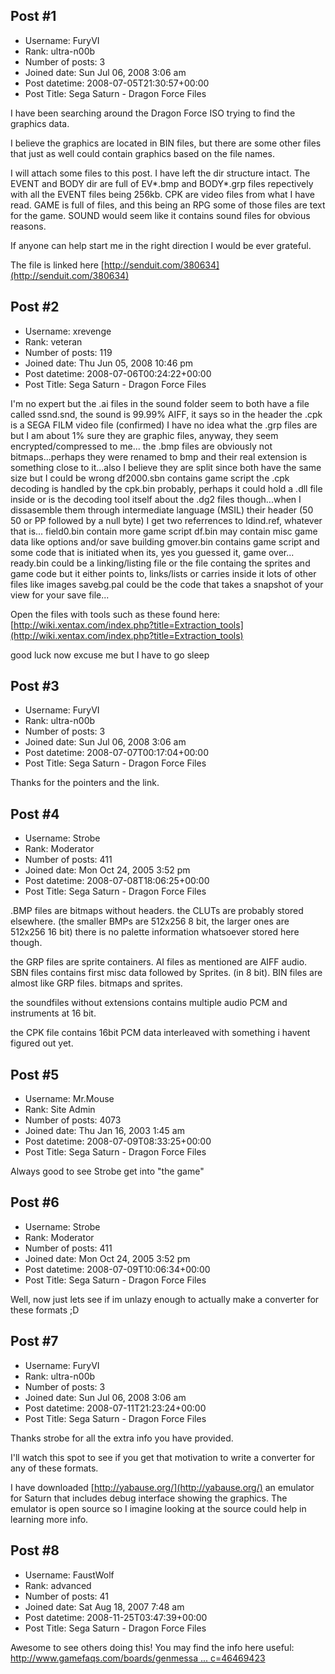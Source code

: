 ## Post #1
- Username: FuryVI
- Rank: ultra-n00b
- Number of posts: 3
- Joined date: Sun Jul 06, 2008 3:06 am
- Post datetime: 2008-07-05T21:30:57+00:00
- Post Title: Sega Saturn - Dragon Force Files

I have been searching around the Dragon Force ISO trying to find the graphics data.

I believe the graphics are located in BIN files, but there are some other files that just as well could contain graphics based on the file names.

I will attach some files to this post. I have left the dir structure intact. The EVENT and BODY dir are full of EV*.bmp and BODY*.grp files repectively with all the EVENT files being 256kb. CPK are video files from what I have read. GAME is full of files, and this being an RPG some of those files are text for the game. SOUND would seem like it contains sound files for obvious reasons. 

If anyone can help start me in the right direction I would be ever grateful.

The file is linked here [http://senduit.com/380634](http://senduit.com/380634)
## Post #2
- Username: xrevenge
- Rank: veteran
- Number of posts: 119
- Joined date: Thu Jun 05, 2008 10:46 pm
- Post datetime: 2008-07-06T00:24:22+00:00
- Post Title: Sega Saturn - Dragon Force Files

I'm no expert but the .ai files in the sound folder seem to both have a file called ssnd.snd, the sound is 99.99% AIFF, it says so in the header
the .cpk is a SEGA FILM video file (confirmed)
I have no idea what the .grp files are but I am about 1% sure they are graphic files, anyway, they seem encrypted/compressed to me...
the .bmp files are obviously not bitmaps...perhaps they were renamed to bmp and their real extension is something close to it...also I believe they are split since both have the same size but I could be wrong
df2000.sbn contains game script
the .cpk decoding is handled by the cpk.bin probably, perhaps it could hold a .dll file inside or is the decoding tool itself
about the .dg2 files though...when I dissasemble them through intermediate language (MSIL) their header (50 50 or PP followed by a null byte) I get two referrences to ldind.ref, whatever that is...
field0.bin contain more game script
df.bin may contain misc game data like options and/or save building
gmover.bin contains game script and some code that is initiated when its, yes you guessed it, game over...
ready.bin could be a linking/listing file or the file containg the sprites and game code but it either points to, links/lists or carries inside it lots of other files like images
savebg.pal could be the code that takes a snapshot of your view for your save file...

Open the files with tools such as these found here:
[http://wiki.xentax.com/index.php?title=Extraction_tools](http://wiki.xentax.com/index.php?title=Extraction_tools)

good luck now excuse me but I have to go sleep
## Post #3
- Username: FuryVI
- Rank: ultra-n00b
- Number of posts: 3
- Joined date: Sun Jul 06, 2008 3:06 am
- Post datetime: 2008-07-07T00:17:04+00:00
- Post Title: Sega Saturn - Dragon Force Files

Thanks for the pointers and the link.
## Post #4
- Username: Strobe
- Rank: Moderator
- Number of posts: 411
- Joined date: Mon Oct 24, 2005 3:52 pm
- Post datetime: 2008-07-08T18:06:25+00:00
- Post Title: Sega Saturn - Dragon Force Files

.BMP files are bitmaps without headers. the CLUTs are probably stored elsewhere.
(the smaller BMPs are 512x256 8 bit, the larger ones are 512x256 16 bit) there is no palette information whatsoever
stored here though.

the GRP files are sprite containers. AI files as mentioned are AIFF audio.
SBN files contains first misc data followed by Sprites. (in 8 bit).
BIN files are almost like GRP files. bitmaps and sprites.

the soundfiles without extensions contains multiple audio PCM and instruments at 16 bit.

the CPK file contains 16bit PCM data interleaved with something i havent figured out yet.
## Post #5
- Username: Mr.Mouse
- Rank: Site Admin
- Number of posts: 4073
- Joined date: Thu Jan 16, 2003 1:45 am
- Post datetime: 2008-07-09T08:33:25+00:00
- Post Title: Sega Saturn - Dragon Force Files

Always good to see Strobe get into "the game"
## Post #6
- Username: Strobe
- Rank: Moderator
- Number of posts: 411
- Joined date: Mon Oct 24, 2005 3:52 pm
- Post datetime: 2008-07-09T10:06:34+00:00
- Post Title: Sega Saturn - Dragon Force Files

Well, now just lets see if im unlazy enough to actually make a converter for these formats ;D
## Post #7
- Username: FuryVI
- Rank: ultra-n00b
- Number of posts: 3
- Joined date: Sun Jul 06, 2008 3:06 am
- Post datetime: 2008-07-11T21:23:24+00:00
- Post Title: Sega Saturn - Dragon Force Files

Thanks strobe for all the extra info you have provided.

I'll watch this spot to see if you get that motivation to write a converter for any of these formats.

I have downloaded [http://yabause.org/](http://yabause.org/) an emulator for Saturn that includes debug interface showing the graphics. The emulator is open source so I imagine looking at the source could help in learning more info.
## Post #8
- Username: FaustWolf
- Rank: advanced
- Number of posts: 41
- Joined date: Sat Aug 18, 2007 7:48 am
- Post datetime: 2008-11-25T03:47:39+00:00
- Post Title: Sega Saturn - Dragon Force Files

Awesome to see others doing this! You may find the info here useful:
[http://www.gamefaqs.com/boards/genmessa ... c=46469423](http://www.gamefaqs.com/boards/genmessage.php?board=197149&topic=46469423)
